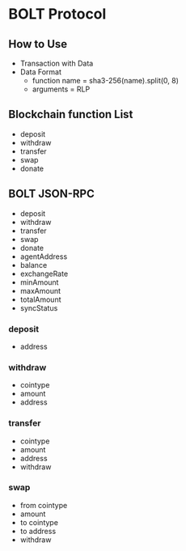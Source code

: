 # BOLT Protocol
## How to Use
- Transaction with Data
- Data Format
  - function name = sha3-256(name).split(0, 8)
  - arguments = RLP

## Blockchain function List
- deposit
- withdraw
- transfer
- swap
- donate

## BOLT JSON-RPC
- deposit
- withdraw
- transfer
- swap
- donate
- agentAddress
- balance
- exchangeRate
- minAmount
- maxAmount
- totalAmount
- syncStatus

### deposit
- address

### withdraw
- cointype
- amount
- address

### transfer
- cointype
- amount
- address
- withdraw

### swap
- from cointype
- amount
- to cointype
- to address
- withdraw
